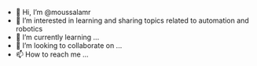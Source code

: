 - 👋 Hi, I’m @moussalamr
- 👀 I’m interested in learning and sharing topics related to automation and robotics
- 🌱 I’m currently learning ...
- 💞️ I’m looking to collaborate on ...
- 📫 How to reach me ...

<!---
moussalamr/moussalamr is a ✨ special ✨ repository because its `README.md` (this file) appears on your GitHub profile.
You can click the Preview link to take a look at your changes.
--->
